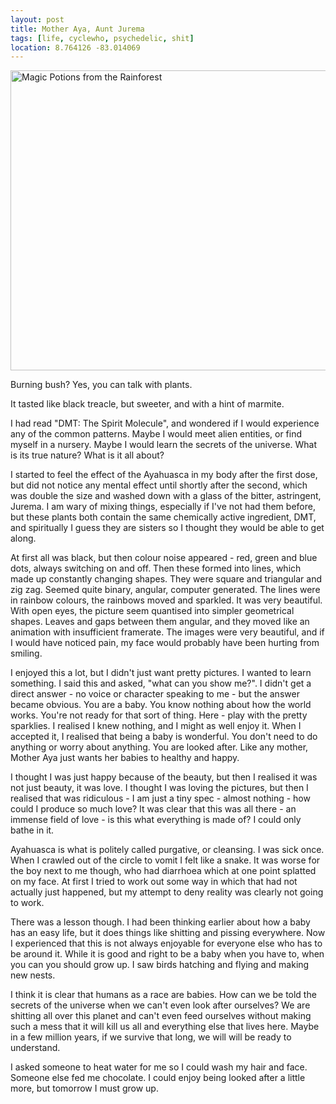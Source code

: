 ```yaml
---
layout: post
title: Mother Aya, Aunt Jurema
tags: [life, cyclewho, psychedelic, shit]
location: 8.764126 -83.014069
---
```


<a href="http://www.flickr.com/photos/mm0hai/9497148473/" title="Magic Potions
from the Rainforest by mm0hai, on Flickr"><img
src="http://farm8.staticflickr.com/7439/9497148473_c779f76ed7_z.jpg"
width="640" height="480" alt="Magic Potions from the Rainforest"></a>

Burning bush? Yes, you can talk with plants.

It tasted like black treacle, but sweeter, and with a hint of marmite.

I had read "DMT: The Spirit Molecule", and wondered if I would experience any
of the common patterns. Maybe I would meet alien entities, or find myself in a
nursery. Maybe I would learn the secrets of the universe. What is its true
nature? What is it all about?

I started to feel the effect of the Ayahuasca in my body after the first dose,
but did not notice any mental effect until shortly after the second, which was
double the size and washed down with a glass of the bitter, astringent,
Jurema. I am wary of mixing things, especially if I've not had them before,
but these plants both contain the same chemically active ingredient, DMT, and
spiritually I guess they are sisters so I thought they would be able to get
along.

At first all was black, but then colour noise appeared - red, green and blue
dots, always switching on and off. Then these formed into lines, which made up
constantly changing shapes. They were square and triangular and zig
zag. Seemed quite binary, angular, computer generated. The lines were in
rainbow colours, the rainbows moved and sparkled. It was very beautiful. With
open eyes, the picture seem quantised into simpler geometrical shapes. Leaves
and gaps between them angular, and they moved like an animation with
insufficient framerate. The images were very beautiful, and if I would have
noticed pain, my face would probably have been hurting from smiling.

I enjoyed this a lot, but I didn't just want pretty pictures. I wanted to
learn something. I said this and asked, "what can you show me?". I didn't get
a direct answer - no voice or character speaking to me - but the answer became
obvious. You are a baby. You know nothing about how the world works. You're
not ready for that sort of thing. Here - play with the pretty sparklies. I
realised I knew nothing, and I might as well enjoy it. When I accepted it, I
realised that being a baby is wonderful. You don't need to do anything or
worry about anything. You are looked after. Like any mother, Mother Aya just
wants her babies to healthy and happy.

I thought I was just happy because of the beauty, but then I realised it was
not just beauty, it was love. I thought I was loving the pictures, but then I
realised that was ridiculous - I am just a tiny spec - almost nothing - how
could I produce so much love? It was clear that this was all there - an
immense field of love - is this what everything is made of? I could only bathe
in it.

Ayahuasca is what is politely called purgative, or cleansing. I was sick
once. When I crawled out of the circle to vomit I felt like a snake. It was
worse for the boy next to me though, who had diarrhoea which at one point
splatted on my face. At first I tried to work out some way in which that had
not actually just happened, but my attempt to deny reality was clearly not
going to work.

There was a lesson though. I had been thinking earlier about how a baby has an
easy life, but it does things like shitting and pissing everywhere. Now I
experienced that this is not always enjoyable for everyone else who has to be
around it. While it is good and right to be a baby when you have to, when you
can you should grow up. I saw birds hatching and flying and making new nests.

I think it is clear that humans as a race are babies. How can we be told the
secrets of the universe when we can't even look after ourselves? We are
shitting all over this planet and can't even feed ourselves without making
such a mess that it will kill us all and everything else that lives
here. Maybe in a few million years, if we survive that long, we will will be
ready to understand.

I asked someone to heat water for me so I could wash my hair and face. Someone
else fed me chocolate. I could enjoy being looked after a little more, but
tomorrow I must grow up.
